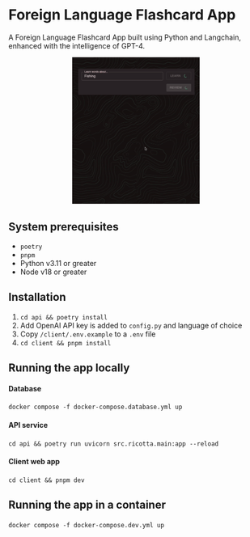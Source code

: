 # Foreign Language Flashcard App

A Foreign Language Flashcard App built using Python and Langchain, enhanced with the intelligence of GPT-4.

<div style="display:block;margin:auto;height:50%;width:50%">
  <img src="app-preview.gif">
</div>

## System prerequisites

- `poetry`
- `pnpm`
- Python v3.11 or greater
- Node v18 or greater

## Installation

1. `cd api && poetry install`
2. Add OpenAI API key is added to `config.py` and language of choice
3. Copy `/client/.env.example` to a `.env` file
4. `cd client && pnpm install`

## Running the app locally

#### Database

`docker compose -f docker-compose.database.yml up`

#### API service

`cd api && poetry run uvicorn src.ricotta.main:app --reload`

#### Client web app

`cd client && pnpm dev`

## Running the app in a container

`docker compose -f docker-compose.dev.yml up`
